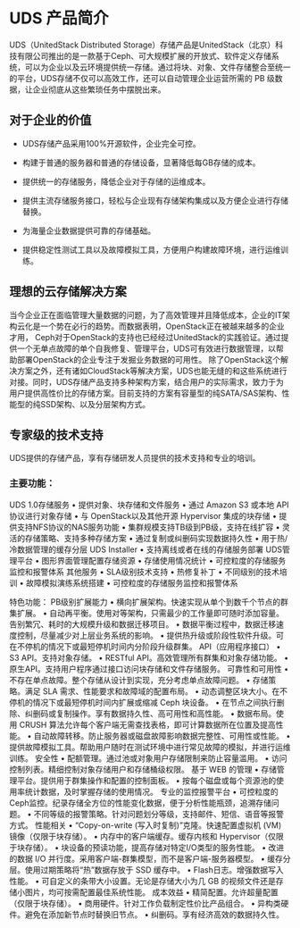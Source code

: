 # UDS 产品简介

UDS（UnitedStack Distributed Storage）存储产品是UnitedStack（北京）科技有限公司推出的是一款基于Ceph、可大规模扩展的开放式、软件定义存储系统，可以为企业以及云环境提供统一存储。通过将块、对象、文件存储整合至统一的平台，UDS存储不仅可以高效工作，还可以自动管理企业运营所需的 PB 级数据，让企业彻底从这些繁琐任务中摆脱出来。

## 对于企业的价值

* UDS存储产品采用100%开源软件，企业完全可控。

* 构建于普通的服务器和普通的存储设备，显著降低每GB存储的成本。

* 提供统一的存储服务，降低企业对于存储的运维成本。

* 提供主流存储服务接口，轻松与企业现有存储架构集成以及方便企业进行存储替换。

* 为海量企业数据提供可靠的存储基础。
* 提供稳定性测试工具以及故障模拟工具，方便用户构建故障环境，进行运维训练。

## 理想的云存储解决方案

当今企业正在面临管理大量数据的问题，为了高效管理并且降低成本，企业的IT架构云化是一个势在必行的趋势。而数据表明，OpenStack正在被越来越多的企业才用， Ceph对于OpenStack的支持也已经经过UnitedStack的实践验证。通过提供一个无单点故障的单个自我修复、管理平台，UDS可有效进行数据管理，以帮助部署OpenStack的企业专注于发掘业务数据的可用性。
除了OpenStack这个解决方案之外，还有诸如CloudStack等解决方案，UDS也能无缝的和这些系统进行对接。同时，UDS存储产品支持多种架构方案，结合用户的实际需求，致力于为用户提供高性价比的存储方案。目前支持的方案有容量型的纯SATA\/SAS架构、性能型的纯SSD架构、以及分层架构方式。

## 专家级的技术支持

UDS提供的存储产品，享有存储研发人员提供的技术支持和专业的培训。

### 主要功能：

UDS 1.0存储服务
• 提供对象、块存储和文件服务
• 通过 Amazon S3 或本地 API 协议进行对象存储
• 与 OpenStack以及其他开源 Hypervisor 集成的块存储
• 提供支持NFS协议的NAS服务功能
• 集群规模支持TB级到PB级，支持在线扩容
• 灵活的存储策略、支持多种存储方案
• 通过复制或纠删码实现数据持久性
• 用于热\/冷数据管理的缓存分层
UDS Installer
• 支持离线或者在线的存储服务部署
UDS管理平台
• 图形界面管理配置存储资源
• 存储使用情况统计
• 可控粒度的存储服务监控和报警体系
其他服务
• SLA级别技术支持
• 热修复补丁
• 不同级别的技术培训
• 故障模拟演练系统搭建
• 可控粒度的存储服务监控和报警体系

特色功能：
PB级别扩展能力
• 横向扩展架构。快速实现从单个到数千个节点的群集扩展。
• 自动再平衡。使用对等架构，只需最少的工作量即可随时添加容量。告别繁冗、耗时的大规模升级和数据迁移项目。
• 数据平衡过程中，数据迁移速度控制，尽量减少对上层业务系统的影响。
• 提供热升级或阶段性软件升级。可在不停机的情况下或最短停机时间内分阶段升级群集。
API（应用程序接口）
• S3 API。支持对象存储。
• RESTful API。高效管理所有群集和对象存储功能。
• 原生API。支持用户程序通过接口访问块存储和文件存储服务。
可靠性和可用性
• 不存在单点故障。整个存储从设计到实现，充分考虑单点故障问题。
• 存储策略。满足 SLA 需求、性能要求和故障域的配置布局。
• 动态调整区块大小。在不停机的情况下或最短停机时间内扩展或缩减 Ceph 块设备。
• 在节点之间执行删除、纠删码或复制操作。享有数据持久性、高可用性和高性能。
• 数据布局。使用 CRUSH 算法允许每个客户端无需查找表格，即可计算数据所在位置及提高性能。
• 自动故障转移。防止服务器或磁盘故障影响数据完整性、可用性或性能。
• 提供故障模拟工具。帮助用户随时在测试环境中进行常见故障的模拟，并进行运维训练。
安全性
• 配额管理。通过池或对象用户存储限制来防止容量滥用。
• 访问控制列表。精细控制对象存储用户和存储桶级权限。
基于 WEB 的管理
• 存储管理平台。提供用于群集操作和配置的控制面板。
• 按每个磁盘或每个资源池的使用率统计数据，及时掌握存储的使用情况。
专业的监控报警平台
• 可控粒度的Ceph监控。纪录存储全方位的性能变化数据，便于分析性能瓶颈，追溯存储问题。
• 不同等级的报警策略。针对问题划分等级，支持邮件、短信、语音等报警方式。
性能相关
• “Copy-on-write \(写入时复制\)”克隆。快速配置虚拟机 \(VM\) 镜像（仅限于块存储）。
• 内存中的客户端缓存。缓存内核和 Hypervisor（仅限于块存储）。
• 块设备的预读功能，提高存储对特定I\/O类型的服务性能。
• 改进的数据 I\/O 并行度。采用客户端-群集模型，而不是客户端-服务器模型。
• 缓存分层。使用过期策略将“热”数据存放于 SSD 缓存中。
• Flash日志。增强数据写入性能。
• 可自定义的条带大小设置。无论是存储大小为几 GB 的视频文件还是存储小图片，均可按需配置最佳系统性能。
成本效益
• 精简配置。允许超量配置（仅限于块存储）。
• 商用硬件。针对工作负载制定性价比产品组合。
• 异构类硬件。避免在添加新节点时替换旧节点。
• 纠删码。享有经济高效的数据持久性。

